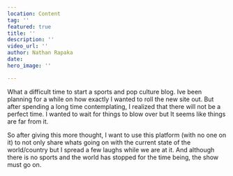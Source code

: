 ```yaml
---
location: Content
tag: ''
featured: true
title: ''
description: ''
video_url: ''
author: Nathan Rapaka
date: 
hero_image: ''

---
```

What a difficult time to start a sports and pop culture blog. Ive been planning for a while on how exactly I wanted to roll the new site out. But after spending a long time contemplating, I realized that there will not be a perfect time. I wanted to wait for things to blow over but It seems like things are far from it.  
  
So after giving this more thought, I want to use this platform (with no one on it) to not only share whats going on with the current state of the world/country but I spread a few laughs while we are at it. And although there is no sports and the world has stopped for the time being, the show must go on. 